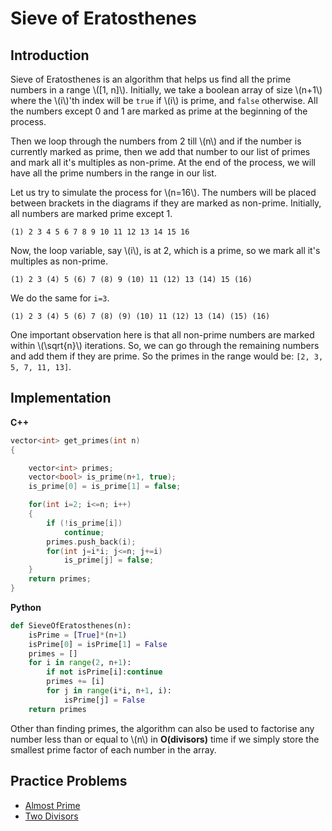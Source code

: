# Sieve of Eratosthenes

## Introduction

Sieve of Eratosthenes is an algorithm that helps us find all the prime numbers in a range \\([1, n]\\). Initially, we take a boolean array of size \\(n+1\\) where the \\(i\\)'th index will be `true` if \\(i\\) is prime, and `false` otherwise. All the numbers except 0 and 1 are marked as prime at the beginning of the process.

Then we loop through the numbers from 2 till \\(n\\) and if the number is currently marked as prime, then we add that number to our list of primes and mark all it's multiples as non-prime. At the end of the process, we will have all the prime numbers in the range in our list.

Let us try to simulate the process for \\(n=16\\). The numbers will be placed between brackets in the diagrams if they are marked as non-prime. Initially, all numbers are marked prime except 1.

```
(1) 2 3 4 5 6 7 8 9 10 11 12 13 14 15 16
```

Now, the loop variable, say \\(i\\), is at 2, which is a prime, so we mark all it's multiples as non-prime.

```
(1) 2 3 (4) 5 (6) 7 (8) 9 (10) 11 (12) 13 (14) 15 (16)
```

We do the same for `i=3`.

```
(1) 2 3 (4) 5 (6) 7 (8) (9) (10) 11 (12) 13 (14) (15) (16)
```

One important observation here is that all non-prime numbers are marked within \\(\sqrt{n}\\) iterations. So, we can go through the remaining numbers and add them if they are prime. So the primes in the range would be: `[2, 3, 5, 7, 11, 13]`.

## Implementation

**C++**
```cpp
vector<int> get_primes(int n)
{

    vector<int> primes;
    vector<bool> is_prime(n+1, true);
    is_prime[0] = is_prime[1] = false;

    for(int i=2; i<=n; i++)
    {
        if (!is_prime[i])
            continue;
        primes.push_back(i);
        for(int j=i*i; j<=n; j+=i)
            is_prime[j] = false;
    }
    return primes;
}
```

**Python**
```py
def SieveOfEratosthenes(n):
    isPrime = [True]*(n+1)
    isPrime[0] = isPrime[1] = False
    primes = []
    for i in range(2, n+1):
        if not isPrime[i]:continue
        primes += [i]
        for j in range(i*i, n+1, i):
            isPrime[j] = False
    return primes
```

Other than finding primes, the algorithm can also be used to factorise any number less than or equal to \\(n\\) in **O(divisors)** time if we simply store the smallest prime factor of each number in the array.

## Practice Problems
- [Almost Prime](https://codeforces.com/contest/26/problem/A)
- [Two Divisors](https://codeforces.com/contest/1366/problem/D)